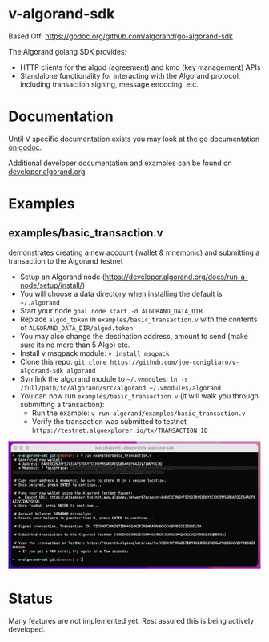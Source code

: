 # v-algorand-sdk

Based Off: https://godoc.org/github.com/algorand/go-algorand-sdk

The Algorand golang SDK provides:

- HTTP clients for the algod (agreement) and kmd (key management) APIs
- Standalone functionality for interacting with the Algorand protocol, including transaction signing, message encoding, etc.

# Documentation

Until V specific documentation exists you may look at the go documentation [on godoc](https://godoc.org/github.com/algorand/go-algorand-sdk).

Additional developer documentation and examples can be found on [developer.algorand.org](https://developer.algorand.org/docs/sdks/go/)

# Examples

## examples/basic_transaction.v
demonstrates creating a new account (wallet & mnemonic) and submitting a transaction to the Algorand testnet

 - Setup an Algorand node (https://developer.algorand.org/docs/run-a-node/setup/install/)
 - You will choose a data directory when installing the default is `~/.algorand`
 - Start your node `goal node start -d ALGORAND_DATA_DIR`
 - Replace `algod_token` in `examples/basic_transaction.v` with the contents of `ALGORAND_DATA_DIR/algod.token`
 - You may also change the destination address, amount to send (make sure its no more than 5 Algo) etc.
 - Install v msgpack module: `v install msgpack`
 - Clone this repo: `git clone https://github.com/joe-conigliaro/v-algorand-sdk algorand`
 - Symlink the algorand module to `~/.vmodules`: `ln -s /full/path/to/algorand/src/algorand ~/.vmodules/algorand` 
 - You can now run `examples/basic_transaction.v` (it will walk you through submitting a transaction):
    * Run the example: `v run algorand/examples/basic_transaction.v`
    * Verify the transaction was submitted to testnet `https://testnet.algoexplorer.io/tx/TRANSACTION_ID`

![Screenshot](examples/basic_transaction.png)

# Status

Many features are not implemented yet. Rest assured this is being actively developed.

